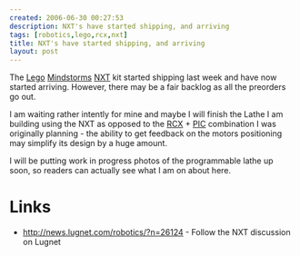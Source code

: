 ```yaml
---
created: 2006-06-30 00:27:53
description: NXT's have started shipping, and arriving
tags: [robotics,lego,rcx,nxt]
title: NXT's have started shipping, and arriving
layout: post
---
```

The [Lego](/wiki/lego "The best known construction toy") [Mindstorms](/wiki/mindstorms "A Robotic construction toy system from Lego") [NXT](/wiki/nxt "Legos NeXT generation robotics kit") kit started shipping last week and have now started arriving. However, there may be a fair backlog as all the preorders go out.

I am waiting rather intently for mine and maybe I will finish the Lathe I am building using the NXT as opposed to the [RCX](/wiki/rcx "The Lego Robot Command Explorer") + [PIC](/wiki/pic "PIC") combination I was originally planning - the ability to get feedback on the motors positioning may simplify its design by a huge amount.

I will be putting work in progress photos of the programmable lathe up soon, so readers can actually see what I am on about here.

# Links

* <http://news.lugnet.com/robotics/?n=26124> - Follow the NXT discussion on Lugnet

